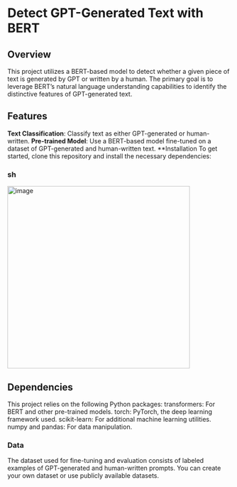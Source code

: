 # Detect GPT-Generated Text with BERT
## Overview
This project utilizes a BERT-based model to detect whether a given piece of text is generated by GPT or written by a human. The primary goal is to leverage BERT’s natural language understanding capabilities to identify the distinctive features of GPT-generated text.
## Features
**Text Classification**: Classify text as either GPT-generated or human-written.
**Pre-trained Model**: Use a BERT-based model fine-tuned on a dataset of GPT-generated and human-written text.
**Installation
To get started, clone this repository and install the necessary dependencies:
### sh
<img width="411" alt="image" src="https://github.com/user-attachments/assets/62170521-fd84-4903-8412-96f9cc9b7214">



## Dependencies
This project relies on the following Python packages:
transformers: For BERT and other pre-trained models.
torch: PyTorch, the deep learning framework used.
scikit-learn: For additional machine learning utilities.
numpy and pandas: For data manipulation.

### Data

The dataset used for fine-tuning and evaluation consists of labeled examples of GPT-generated and human-written prompts. You can create your own dataset or use publicly available datasets.




